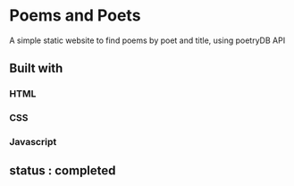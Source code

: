 # Poems and Poets 
A simple static website to find poems by poet and title, using poetryDB API

## Built with
### HTML
### CSS
### Javascript

## status : completed

